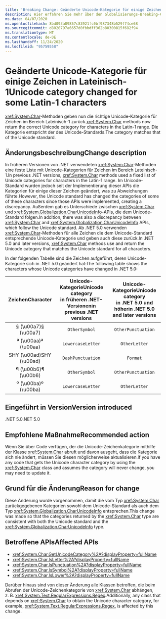 ```yaml
---
title: 'Breaking Change: Geänderte Unicode-Kategorie für einige Zeichen in Lateinisch-1'
description: Hier erfahren Sie mehr über den Globalisierungs-Breaking-Change in .NET 5.0, bei dem Char-Methoden nun die richtige Unicode-Kategorie für Zeichen aus dem Zeichenbereich „Latin-1“ zurückgeben.
ms.date: 04/07/2020
ms.openlocfilehash: 8bd093a89857c83921fc0bf987348b529f74ce68
ms.sourcegitcommit: d8020797a6657d0fbbdff362b80300815f682f94
ms.translationtype: HT
ms.contentlocale: de-DE
ms.lasthandoff: 11/24/2020
ms.locfileid: "95759558"
---
```

# <a name="unicode-category-changed-for-some-latin-1-characters"></a><span data-ttu-id="ac0ba-103">Geänderte Unicode-Kategorie für einige Zeichen in Lateinisch-1</span><span class="sxs-lookup"><span data-stu-id="ac0ba-103">Unicode category changed for some Latin-1 characters</span></span>

<span data-ttu-id="ac0ba-104"><xref:System.Char>-Methoden geben nun die richtige Unicode-Kategorie für Zeichen im Bereich Lateinisch-1 zurück.</span><span class="sxs-lookup"><span data-stu-id="ac0ba-104"><xref:System.Char> methods now return the correct Unicode category for characters in the Latin-1 range.</span></span> <span data-ttu-id="ac0ba-105">Die Kategorie entspricht der des Unicode-Standards.</span><span class="sxs-lookup"><span data-stu-id="ac0ba-105">The category matches that of the Unicode standard.</span></span>

## <a name="change-description"></a><span data-ttu-id="ac0ba-106">Änderungsbeschreibung</span><span class="sxs-lookup"><span data-stu-id="ac0ba-106">Change description</span></span>

<span data-ttu-id="ac0ba-107">In früheren Versionen von .NET verwendeten <xref:System.Char>-Methoden eine feste Liste mit Unicode-Kategorien für Zeichen im Bereich Lateinisch-1.</span><span class="sxs-lookup"><span data-stu-id="ac0ba-107">In previous .NET versions, <xref:System.Char> methods used a fixed list of Unicode categories for characters in the Latin-1 range.</span></span> <span data-ttu-id="ac0ba-108">Im Unicode-Standard wurden jedoch seit der Implementierung dieser APIs die Kategorien für einige dieser Zeichen geändert, was zu Abweichungen führte.</span><span class="sxs-lookup"><span data-stu-id="ac0ba-108">However, the Unicode standard has changed the categories of some of these characters since those APIs were implemented, creating a discrepancy.</span></span> <span data-ttu-id="ac0ba-109">Außerdem gab es Unterschiede zwischen <xref:System.Char> und <xref:System.Globalization.CharUnicodeInfo>-APIs, die dem Unicode-Standard folgen.</span><span class="sxs-lookup"><span data-stu-id="ac0ba-109">In addition, there was also a discrepancy between <xref:System.Char> and <xref:System.Globalization.CharUnicodeInfo> APIs, which follow the Unicode standard.</span></span> <span data-ttu-id="ac0ba-110">Ab .NET 5.0 verwenden <xref:System.Char>-Methoden für alle Zeichen die dem Unicode-Standard entsprechende Unicode-Kategorie und geben auch diese zurück.</span><span class="sxs-lookup"><span data-stu-id="ac0ba-110">In .NET 5.0 and later versions, <xref:System.Char> methods use and return the Unicode category that matches the Unicode standard for all characters.</span></span>

<span data-ttu-id="ac0ba-111">In der folgenden Tabelle sind die Zeichen aufgeführt, deren Unicode-Kategorie sich in .NET 5.0 geändert hat:</span><span class="sxs-lookup"><span data-stu-id="ac0ba-111">The following table shows the characters whose Unicode categories have changed in .NET 5.0:</span></span>

| <span data-ttu-id="ac0ba-112">Zeichen</span><span class="sxs-lookup"><span data-stu-id="ac0ba-112">Character</span></span>    | <span data-ttu-id="ac0ba-113">Unicode-Kategorie</span><span class="sxs-lookup"><span data-stu-id="ac0ba-113">Unicode category</span></span><br><span data-ttu-id="ac0ba-114">in früheren .NET-Versionen</span><span class="sxs-lookup"><span data-stu-id="ac0ba-114">in previous .NET versions</span></span> | <span data-ttu-id="ac0ba-115">Unicode-Kategorie</span><span class="sxs-lookup"><span data-stu-id="ac0ba-115">Unicode category</span></span><br><span data-ttu-id="ac0ba-116">in .NET 5.0 und höher</span><span class="sxs-lookup"><span data-stu-id="ac0ba-116">in .NET 5.0 and later versions</span></span> |
|:------------:|:---------------------------------------------:|:--------------------------------------------------:|
| <span data-ttu-id="ac0ba-117">§ (\u00a7)</span><span class="sxs-lookup"><span data-stu-id="ac0ba-117">§ (\u00a7)</span></span>   | `OtherSymbol`                                 | `OtherPunctuation`                                 |
| <span data-ttu-id="ac0ba-118">ª (\u00aa)</span><span class="sxs-lookup"><span data-stu-id="ac0ba-118">ª (\u00aa)</span></span>   | `LowercaseLetter`                             | `OtherLetter`                                      |
| <span data-ttu-id="ac0ba-119">SHY (\u00ad)</span><span class="sxs-lookup"><span data-stu-id="ac0ba-119">SHY (\u00ad)</span></span> | `DashPunctuation`                             | `Format`                                           |
| <span data-ttu-id="ac0ba-120">¶ (\u00b6)</span><span class="sxs-lookup"><span data-stu-id="ac0ba-120">¶ (\u00b6)</span></span>   | `OtherSymbol`                                 | `OtherPunctuation`                                 |
| <span data-ttu-id="ac0ba-121">º (\u00ba)</span><span class="sxs-lookup"><span data-stu-id="ac0ba-121">º (\u00ba)</span></span>   | `LowercaseLetter`                             | `OtherLetter`                                      |

## <a name="version-introduced"></a><span data-ttu-id="ac0ba-122">Eingeführt in Version</span><span class="sxs-lookup"><span data-stu-id="ac0ba-122">Version introduced</span></span>

<span data-ttu-id="ac0ba-123">.NET 5.0</span><span class="sxs-lookup"><span data-stu-id="ac0ba-123">.NET 5.0</span></span>

## <a name="recommended-action"></a><span data-ttu-id="ac0ba-124">Empfohlene Maßnahme</span><span class="sxs-lookup"><span data-stu-id="ac0ba-124">Recommended action</span></span>

<span data-ttu-id="ac0ba-125">Wenn Sie über Code verfügen, der die Unicode-Zeichenkategorie mithilfe der Klasse <xref:System.Char> abruft und davon ausgeht, dass die Kategorie sich nie ändert, müssen Sie diesen möglicherweise aktualisieren.</span><span class="sxs-lookup"><span data-stu-id="ac0ba-125">If you have any code that gets the Unicode character category by using the <xref:System.Char> class and assumes the category will never change, you may need to update it.</span></span>

## <a name="reason-for-change"></a><span data-ttu-id="ac0ba-126">Grund für die Änderung</span><span class="sxs-lookup"><span data-stu-id="ac0ba-126">Reason for change</span></span>

<span data-ttu-id="ac0ba-127">Diese Änderung wurde vorgenommen, damit die vom Typ <xref:System.Char> zurückgegebenen Kategorien sowohl dem Unicode-Standard als auch dem Typ <xref:System.Globalization.CharUnicodeInfo> entsprechen.</span><span class="sxs-lookup"><span data-stu-id="ac0ba-127">This change was made so that the categories returned by the <xref:System.Char> type are consistent with both the Unicode standard and the <xref:System.Globalization.CharUnicodeInfo> type.</span></span>

## <a name="affected-apis"></a><span data-ttu-id="ac0ba-128">Betroffene APIs</span><span class="sxs-lookup"><span data-stu-id="ac0ba-128">Affected APIs</span></span>

- <xref:System.Char.GetUnicodeCategory%2A?displayProperty=fullName>
- <xref:System.Char.IsLetter%2A?displayProperty=fullName>
- <xref:System.Char.IsPunctuation%2A?displayProperty=fullName>
- <xref:System.Char.IsSymbol%2A?displayProperty=fullName>
- <xref:System.Char.IsLower%2A?displayProperty=fullName>

<span data-ttu-id="ac0ba-129">Darüber hinaus sind von dieser Änderung alle Klassen betroffen, die beim Abrufen der Unicode-Zeichenkategorie von <xref:System.Char> abhängen, z. B. <xref:System.Text.RegularExpressions.Regex>.</span><span class="sxs-lookup"><span data-stu-id="ac0ba-129">Additionally, any class that depends on <xref:System.Char> to obtain the Unicode character category, for example, <xref:System.Text.RegularExpressions.Regex>, is affected by this change.</span></span>

<!--

### Affected APIs

- `Overload:System.Char.GetUnicodeCategory`
- `Overload:System.Char.IsLetter`
- `Overload:System.Char.IsPunctuation`
- `Overload:System.Char.IsSymbol`
- `Overload:System.Char.IsLower`

### Category

- Core .NET libraries
- Globalization
-
-->
